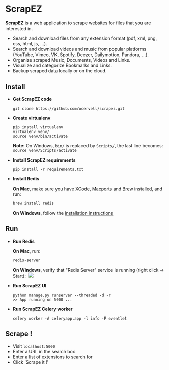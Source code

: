 # ScrapEZ

**ScrapEZ** is a web application to scrape websites for files that you are interested in.

* Search and download files from any extension format (pdf, xml, png, css, html, js, ...).
* Search and download videos and music from popular platforms (YouTube, Vimeo, VK, Spotify, Deezer, Dailymotion, Pandora, ...).
* Organize scraped Music, Documents, Videos and Links.
* Visualize and categorize Bookmarks and Links.
* Backup scraped data locally or on the cloud.

## Install

* **Get ScrapEZ code**
  ```
  git clone https://github.com/ocervell/scrapez.git
  ```
  
* **Create virtualenv**
  ```
  pip install virtualenv
  virtualenv venv/
  source venv/bin/activate
  ```
  **Note:** On Windows, `bin/` is replaced by `Scripts/`, the last line becomes: `source venv/Scripts/activate`
  
* **Install ScrapEZ requirements**
  ```
  pip install -r requirements.txt
  ```
  
* **Install Redis**
  
  **On Mac**, make sure you have [XCode](https://itunes.apple.com/us/app/xcode/id497799835?mt=12), [Macports](https://guide.macports.org/chunked/installing.macports.html) and [Brew](https://brew.sh/) installed, and run:
  ```
  brew install redis
  ```
  
  **On Windows**, follow the [installation instructions](https://github.com/rgl/redis/downloads)
  
## Run

* **Run Redis**

  **On Mac**, run:
  ```
  redis-server
  ```
  
  **On Windows**, verify that "Redis Server" service is running (right click -> Start):
  ![](https://user-images.githubusercontent.com/9629314/34919199-f81d5268-f924-11e7-8d3c-faffd8ce1dfd.PNG)

* **Run ScrapEZ UI**
  ```
  python manage.py runserver --threaded -d -r
  >> App running on 5000 ...
  ```
* **Run ScrapEZ Celery worker**
  ```
  celery worker -A celeryapp.app -l info -P eventlet
  ```

## Scrape !
* Visit `localhost:5000`
* Enter a URL in the search box
* Enter a list of extensions to search for
* Click 'Scrape it !'
